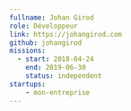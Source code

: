```yaml
---
fullname: Johan Girod
role: Développeur
link: https://johangirod.com
github: johangirod
missions:
  - start: 2018-04-24
    end: 2019-06-30
    status: independent
startups:
    - mon-entreprise
---
```

